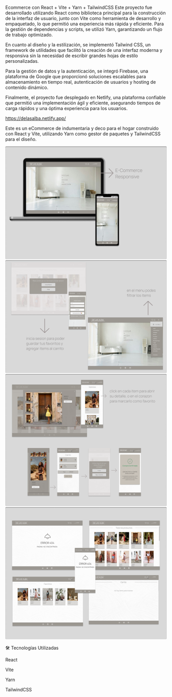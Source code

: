 Ecommerce con React + Vite + Yarn + TailwindCSS 
Este proyecto fue desarrollado utilizando React como biblioteca principal para la construcción de la interfaz de usuario, junto con Vite como herramienta de desarrollo y empaquetado, lo que permitió una experiencia más rápida y eficiente. Para la gestión de dependencias y scripts, se utilizó Yarn, garantizando un flujo de trabajo optimizado.

En cuanto al diseño y la estilización, se implementó Tailwind CSS, un framework de utilidades que facilitó la creación de una interfaz moderna y responsiva sin la necesidad de escribir grandes hojas de estilo personalizadas.

Para la gestión de datos y la autenticación, se integró Firebase, una plataforma de Google que proporcionó soluciones escalables para almacenamiento en tiempo real, autenticación de usuarios y hosting de contenido dinámico.

Finalmente, el proyecto fue desplegado en Netlify, una plataforma confiable que permitió una implementación ágil y eficiente, asegurando tiempos de carga rápidos y una óptima experiencia para los usuarios.

https://delasalba.netlify.app/



Este es un eCommerce de indumentaria y deco para el hogar construido con React y Vite, utilizando Yarn como gestor de paquetes y TailwindCSS para el diseño.

![imag1](https://github.com/EmiliaCabrera1/e-commerce/blob/5da3183c2d4c951c077cd2c66ca825f60b3e35eb/imgREADME/Group%20129.png)
![imag2](https://github.com/EmiliaCabrera1/e-commerce/blob/ae23624790509ec8601b364ca7f9ab2bbd1042cb/imgREADME/Group%20130.png)
![imag3](https://github.com/EmiliaCabrera1/e-commerce/blob/29eff4c55c792e73401d1d4377f788416e29f267/imgREADME/Group%20132.png)
![imag4](https://github.com/EmiliaCabrera1/e-commerce/blob/ae23624790509ec8601b364ca7f9ab2bbd1042cb/imgREADME/Group%20131.png)


🛠️ Tecnologías Utilizadas

React

Vite

Yarn

TailwindCSS

